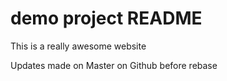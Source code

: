 # demo project README

This is a really awesome website

Updates made on Master on Github before rebase

